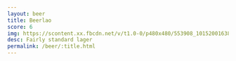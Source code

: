 ```yaml
---
layout: beer
title: Beerlao
score: 6
img: https://scontent.xx.fbcdn.net/v/t1.0-0/p480x480/553908_10152001638218745_428160786_n.jpg?oh=7ca9991de09472d1cbb312358ff604ff&oe=58CFD3BD
desc: Fairly standard lager
permalink: /beer/:title.html
---
```

